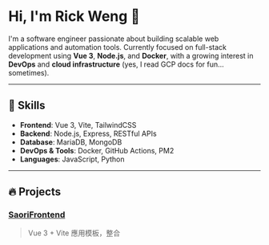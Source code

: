 # Hi, I'm Rick Weng 👋

I'm a software engineer passionate about building scalable web applications and automation tools. Currently focused on full-stack development using **Vue 3**, **Node.js**, and **Docker**, with a growing interest in **DevOps** and **cloud infrastructure** (yes, I read GCP docs for fun… sometimes).

---

## 🧠 Skills

- **Frontend**: Vue 3, Vite, TailwindCSS
- **Backend**: Node.js, Express, RESTful APIs
- **Database**: MariaDB, MongoDB
- **DevOps & Tools**: Docker, GitHub Actions, PM2
- **Languages**: JavaScript, Python

---

## 🔥 Projects

### [SaoriFrontend](https://github.com/rickwengdev/SaoriFrontend)
> Vue 3 + Vite 應用模板，整合 <script setup> 和模組化架構，快速啟動前端專案。

### [SaoriBackend](https://github.com/rickwengdev/SaoriBackend)
> Node.js + MVC 架構 + MariaDB，支援 Docker 部署，內建使用者註冊 / 登入 API。

### [SaoriBot](https://github.com/rickwengdev/SaoriBot)
> Discord Bot，用來管理伺服器與互動，自動部署 + 指令模組化。

### [Bollinger-bands-simulated-trading-bot](https://github.com/rickwengdev/Bollinger-bands-simulated-trading-bot)
> 使用 Python 撰寫的模擬交易機器人，基於布林通道策略分析 BTC 價格。

---

## ☁️ Currently Learning

- Google Cloud Platform (GCP)
- CI/CD pipelines with GitHub Actions
- Kubernetes（準備進入正宗折磨階段）

---

## 📫 Contact

- [GitHub](https://github.com/rickwengdev)
- [LinkedIn](#) ← 換成你的 LinkedIn 連結
- Email: yourname@example.com ← 請換掉這個

---
